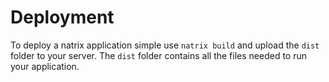 # Deployment

To deploy a natrix application simple use `natrix build` and upload the `dist` folder to your server. The `dist` folder contains all the files needed to run your application.
